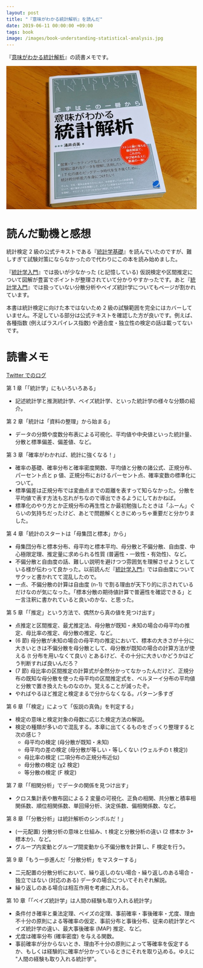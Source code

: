 ```yaml
---
layout: post
title: "『意味がわかる統計解析』を読んだ"
date: 2019-06-11 00:00:00 +09:00
tags: book
image: /images/book-understanding-statistical-analysis.jpg
---
```


『[意味がわかる統計解析](https://www.beret.co.jp/books/detail/470)』の読書メモです。

![表紙](/images/book-understanding-statistical-analysis.jpg)

# 読んだ動機と感想

統計検定 2 級の公式テキストである『[統計学基礎](/2019/05/24/book-japan-statistical-society-certificate-2nd-grade-textbook)』を読んでいたのですが、難しすぎて試験対策にならなかったので代わりにこの本を読み始めました。

『[統計学入門](/2019/03/20/book-introduction-to-statistics)』では扱いが少なかった (と記憶している) 仮説検定や区間推定について図解が豊富でポイントが整理されていて分かりやすかったです。あと『[統計学入門](/2019/03/20/book-introduction-to-statistics)』では扱っていない分散分析やベイズ統計学についてもページが割かれています。

本書は統計検定に向けた本ではないため 2 級の試験範囲を完全にはカバーしていません。不足している部分は公式テキストを確認した方が良いです。例えば、各種指数 (例えばラスパイレス指数) や適合度・独立性の検定の話は載ってないです。

# 読書メモ

[Twitter でのログ](https://twitter.com/nhiroki_/status/1127558849223749633)

第 1 章「「統計学」にもいろいろある」

- 記述統計学と推測統計学、ベイズ統計学、といった統計学の様々な分類の紹介。

第 2 章「統計は「資料の整理」から始まる」

- データの分類や度数分布表による可視化、平均値や中央値といった統計量、分散と標準偏差、偏差値、など。

第 3 章「確率がわかれば、統計に強くなる！」

- 確率の基礎、確率分布と確率密度関数、平均値と分散の諸公式、正規分布、パーセント点と p 値、正規分布におけるパーセント点、確率変数の標準化について。
- 標準偏差は正規分布では変曲点までの距離を表すって知らなかった。分散を平均値で表す方法も忘れがちなので導出できるようにしておかねば。
- 標準化のやり方とか正規分布の再生性とか最初勉強したときは「ふーん」ぐらいの気持ちだったけど、あとで問題解くときにめっちゃ重要だと分かりました。

第 4 章「統計のスタートは「母集団と標本」から」

- 母集団分布と標本分布、母平均と標本平均、母分散と不偏分散、自由度、中心極限定理、推定量に求められる性質 (普遍性・一致性・有効性)、など。
- 不偏分散と自由度の話、難しい説明を避けつつ雰囲気を理解させようとしている様が伝わって良かった。以前読んだ『[統計学入門](/2019/03/20/book-introduction-to-statistics)』では自由度についてサクッと書かれてて混乱したので。
- 一点、不偏分散の計算は自由度 (n-1) で割る理由が天下り的に示されているだけなのが気になった。「標本分散の期待値計算で普遍性を確認できる」と一言注釈に書かれていると良いのかな、と思った。

第 5 章「「推定」という方法で、偶然から真の値を見つけ出す」

- 点推定と区間推定、最尤推定法、母分散が既知・未知の場合の母平均の推定、母比率の推定、母分散の推定、など。
- (6 節) 母分散が未知の場合の母平均の推定において、標本の大きさが十分に大きいときは不偏分散を母分散として、母分散が既知の場合の計算方法が使える (t 分布を用いなくて良い) とあるけど、その十分に大きいかどうかはどう判断すれば良いんだろ？
- (7 節) 母比率の区間推定の計算式が全然分かってなかったんだけど、正規分布の既知な母分散を使った母平均の区間推定式を、ベルヌーイ分布の平均値と分散で置き換えたものなのか。覚えることが減ったぞ。
- やればやるほど推定と検定まるで分からなくなる。パターン多すぎ

第 6 章「「検定」によって「仮説の真偽」を判定する」

- 検定の意味と検定対象の母数に応じた検定方法の解説。
- 検定の種類が多いので混乱する。本章に出てくるものをざっくり整理すると次の感じ？
  - 母平均の検定 (母分散が既知・未知)
  - 母平均の差の検定 (母分散が等しい・等しくない (ウェルチの t 検定))
  - 母比率の検定 (二項分布の正規分布近似)
  - 母分散の検定 (χ2 検定)
  - 等分散の検定 (F 検定)

第 7 章「「相関分析」でデータの関係を見つけ出す」

- クロス集計表や散布図による 2 変量の可視化、正負の相関、共分散と積率相関係数、順位相関係数、単回帰分析、決定係数、偏相関係数、など。

第 8 章「「分散分析」は統計解析のシンボルだ！」

- (一元配置) 分散分析の意味と仕組み、t 検定と分散分析の違い (2 標本か 3+ 標本か)、など。
- グループ内変動とグループ間変動から不偏分散を計算し、F 検定を行う。

第 9 章「もう一歩進んだ「分散分析」をマスターする」

- 二元配置の分散分析において、繰り返しのない場合・繰り返しのある場合・独立ではない (対応のある) データの場合についてそれぞれ解説。
- 繰り返しのある場合は相互作用を考慮に入れる。

第 10 章「「ベイズ統計学」は人間の経験も取り入れる統計学」

- 条件付き確率と乗法定理、ベイズの定理、事前確率・事後確率・尤度、理由不十分の原則による等確率の仮定、事前分布と事後分布、従来の統計学とベイズ統計学の違い、最大事後確率 (MAP) 推定、など。
- 尤度は確率分布 (確率密度) を与える関数。
- 事前確率が分からないとき、理由不十分の原則によって等確率を仮定するか、もしくは経験的に確率が分かっているときにそれを取り込める。ゆえに "人間の経験も取り入れる統計学"。